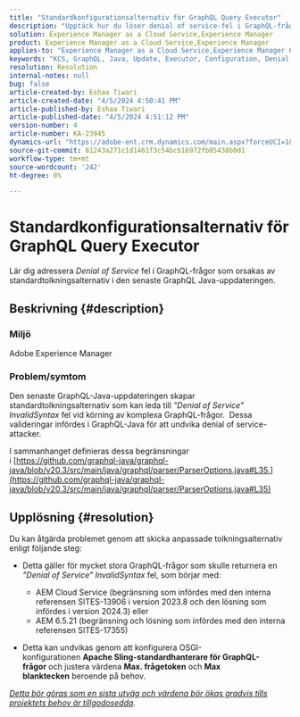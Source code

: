```yaml
---
title: "Standardkonfigurationsalternativ för GraphQL Query Executor"
description: "Upptäck hur du löser denial of service-fel i GraphQL-frågor som orsakas av standardtolkningsalternativ."
solution: Experience Manager as a Cloud Service,Experience Manager
product: Experience Manager as a Cloud Service,Experience Manager
applies-to: "Experience Manager as a Cloud Service,Experience Manager 6.5"
keywords: "KCS, GraphQL, Java, Update, Executor, Configuration, Denial of service, OSGI Configuration, Apache Sling Default GraphQL Query, Max Query Tokens, Max Whitespaces-token"
resolution: Resolution
internal-notes: null
bug: false
article-created-by: Eshaa Tiwari
article-created-date: "4/5/2024 4:50:41 PM"
article-published-by: Eshaa Tiwari
article-published-date: "4/5/2024 4:51:12 PM"
version-number: 4
article-number: KA-23945
dynamics-url: "https://adobe-ent.crm.dynamics.com/main.aspx?forceUCI=1&pagetype=entityrecord&etn=knowledgearticle&id=8a2bd99c-6cf3-ee11-904b-6045bd026dc7"
source-git-commit: 81243a271c1d1461f3c54bcb16972fb05438b0d1
workflow-type: tm+mt
source-wordcount: '242'
ht-degree: 0%

---
```


# Standardkonfigurationsalternativ för GraphQL Query Executor


Lär dig adressera *Denial of Service* fel i GraphQL-frågor som orsakas av standardtolkningsalternativ i den senaste GraphQL Java-uppdateringen.

## Beskrivning {#description}


### Miljö

Adobe Experience Manager

### Problem/symtom

Den senaste GraphQL-Java-uppdateringen skapar standardtolkningsalternativ som kan leda till *&quot;Denial of Service&quot; InvalidSyntax* fel vid körning av komplexa GraphQL-frågor.  Dessa valideringar infördes i GraphQL-Java för att undvika denial of service-attacker.

I sammanhanget definieras dessa begränsningar i [https://github.com/graphql-java/graphql-java/blob/v20.3/src/main/java/graphql/parser/ParserOptions.java#L35.](https://github.com/graphql-java/graphql-java/blob/v20.3/src/main/java/graphql/parser/ParserOptions.java#L35)


## Upplösning {#resolution}


Du kan åtgärda problemet genom att skicka anpassade tolkningsalternativ enligt följande steg:

- Detta gäller för mycket stora GraphQL-frågor som skulle returnera en *&quot;Denial of Service&quot; InvalidSyntax* fel, som börjar med:



   - AEM Cloud Service (begränsning som infördes med den interna referensen SITES-13906 i version 2023.8 och den lösning som infördes i version 2024.3) eller
   - AEM 6.5.21 (begränsning och lösning som infördes med den interna referensen SITES-17355)


- Detta kan undvikas genom att konfigurera OSGI-konfigurationen <b>Apache Sling-standardhanterare för GraphQL-frågor</b> och justera värdena <b>Max. frågetoken</b> och <b>Max blanktecken</b> beroende på behov.


*<u>Detta bör göras som en sista utväg och värdena bör ökas gradvis tills projektets behov är tillgodosedda</u>*.
